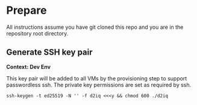 # Prepare

All instructions assume you have git cloned this repo and you are in the repository root directory.

## Generate SSH key pair

**Context: Dev Env**

This key pair will be added to all VMs by the provisioning step to support passwordless ssh. The private key permissions are set as required by ssh.

```
ssh-keygen -t ed25519 -N '' -f d2iq <<<y && chmod 600 ./d2iq
```
